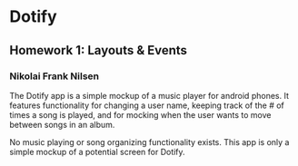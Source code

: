 # Dotify

## Homework 1: Layouts & Events
### Nikolai Frank Nilsen

The Dotify app is a simple mockup of a music player for android phones. It features functionality for changing a user name, keeping track of the # of times a song is played, and for mocking when the user wants to move between songs in an album.

No music playing or song organizing functionality exists. This app is only a simple mockup of a potential screen for Dotify.

